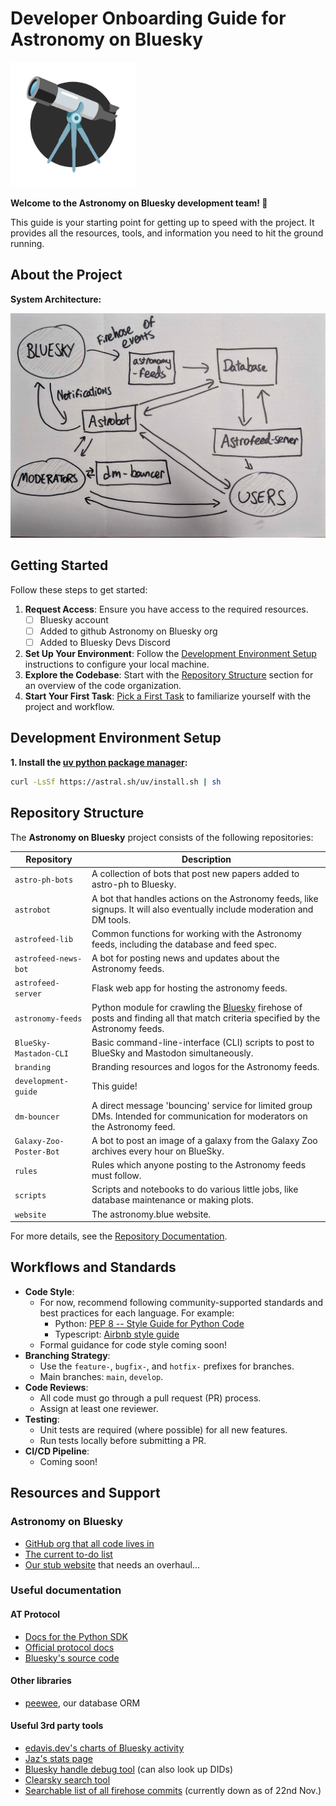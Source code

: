 # Developer Onboarding Guide for Astronomy on Bluesky

<img src="https://raw.githubusercontent.com/bluesky-astronomy/branding/refs/heads/main/png/astro-transparent.png" width="200" alt="Astronomy on Bluesky logo">

**Welcome to the Astronomy on Bluesky development team! 🎉**

This guide is your starting point for getting up to speed with the project. It provides all the
resources, tools, and information you need to hit the ground running.


## About the Project

**System Architecture:**

<img src="architecture.jpg" width="800" alt="Astronomy on Bluesky architecture diagram">


## Getting Started

Follow these steps to get started:

1. **Request Access**: Ensure you have access to the required resources.
   - [ ] Bluesky account
   - [ ] Added to github Astronomy on Bluesky org
   - [ ] Added to Bluesky Devs Discord
2. **Set Up Your Environment**: Follow the [Development Environment Setup](#development-environment-setup) instructions to configure your local machine.
3. **Explore the Codebase**: Start with the [Repository Structure](#repository-structure) section for an overview of the code organization.
4. **Start Your First Task**: [Pick a First Task](https://github.com/orgs/bluesky-astronomy/projects/1) to familiarize yourself with the project and workflow.



## Development Environment Setup

**1. Install the [uv python package manager](https://docs.astral.sh/uv/):**
```bash
curl -LsSf https://astral.sh/uv/install.sh | sh
```


## Repository Structure

The **Astronomy on Bluesky** project consists of the following repositories:

| **Repository**          | **Description**                                                                                                                                                                                                      |
| ----------------------- | -------------------------------------------------------------------------------------------------------------------------------------------------------------------------------------------------------------------- |
| `astro-ph-bots`         | A collection of bots that post new papers added to astro-ph to Bluesky.                                                                                                                                              |
| `astrobot`              | A bot that handles actions on the Astronomy feeds, like signups. It will also eventually include moderation and DM tools.                                                                                            |
| `astrofeed-lib`         | Common functions for working with the Astronomy feeds, including the database and feed spec.                                                                                                                         |
| `astrofeed-news-bot`    | A bot for posting news and updates about the Astronomy feeds.                                                                                                                                                        |
| `astrofeed-server`      | Flask web app for hosting the astronomy feeds.                                                                                                                                                                       |
| `astronomy-feeds`       | Python module for crawling the [Bluesky](https://bsky.app) firehose of posts and finding all that match criteria specified by the Astronomy feeds. |
| `BlueSky-Mastadon-CLI`  | Basic command-line-interface (CLI) scripts to post to BlueSky and Mastodon simultaneously.                                                                                                                           |
| `branding`              | Branding resources and logos for the Astronomy feeds.                                                                                                                                                                |
| `development-guide`     | This guide!                                                                                                                                                                                                          |
| `dm-bouncer`            | A direct message 'bouncing' service for limited group DMs. Intended for communication for moderators on the Astronomy feed.                                                                                          |
| `Galaxy-Zoo-Poster-Bot` | A bot to post an image of a galaxy from the Galaxy Zoo archives every hour on BlueSky.                                                                                                                               |
| `rules`                 | Rules which anyone posting to the Astronomy feeds must follow.                                                                                                                                                       |
| `scripts`               | Scripts and notebooks to do various little jobs, like database maintenance or making plots.                                                                                                                          |
| `website`               | The astronomy.blue website.                                                                                                                                                                                          |

For more details, see the [Repository Documentation](docs/repos.md).


## Workflows and Standards

- **Code Style**:
  - For now, recommend following community-supported standards and best practices for each language. For example:
    - Python: [PEP 8 -- Style Guide for Python Code](https://peps.python.org/pep-0008/)
    - Typescript: [Airbnb style guide](https://github.com/airbnb/javascript)
  - Formal guidance for code style coming soon!
- **Branching Strategy**:
  - Use the `feature-`, `bugfix-`, and `hotfix-` prefixes for branches.
  - Main branches: `main`, `develop`.
- **Code Reviews**:
  - All code must go through a pull request (PR) process.
  - Assign at least one reviewer.
- **Testing**:
  - Unit tests are required (where possible) for all new features.
  - Run tests locally before submitting a PR.
- **CI/CD Pipeline**:
  - Coming soon!


## Resources and Support

### Astronomy on Bluesky
- [GitHub org that all code lives in](https://discord.com/channels/1309051071406276658/1309497906000035911/1309499545104814170)
- [The current to-do list](https://discord.com/channels/1309051071406276658/1309497906000035911/1309499545104814170)
- [Our stub website](https://discord.com/channels/1309051071406276658/1309497906000035911/1309499545104814170) that needs an overhaul...
### Useful documentation
#### AT Protocol
- [Docs for the Python SDK](https://discord.com/channels/1309051071406276658/1309497906000035911/1309500044755472415)
- [Official protocol docs](https://discord.com/channels/1309051071406276658/1309497906000035911/1309500044755472415)
- [Bluesky's source code](https://discord.com/channels/1309051071406276658/1309497906000035911/1309500044755472415)
#### Other libraries
- [peewee](https://discord.com/channels/1309051071406276658/1309497906000035911/1309500044755472415), our database ORM
#### Useful 3rd party tools
- [edavis.dev's charts of Bluesky activity](https://discord.com/channels/1309051071406276658/1309497906000035911/1309501009680138250)
- [Jaz's stats page](https://discord.com/channels/1309051071406276658/1309497906000035911/1309501009680138250)
- [Bluesky handle debug tool](https://discord.com/channels/1309051071406276658/1309497906000035911/1309501009680138250) (can also look up DIDs)
- [Clearsky search tool](https://discord.com/channels/1309051071406276658/1309497906000035911/1309501009680138250)
- [Searchable list of all firehose commits](https://discord.com/channels/1309051071406276658/1309497906000035911/1309501009680138250) (currently down as of 22nd Nov.)
